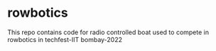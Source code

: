 # rowbotics

This repo contains code for radio controlled boat used to compete in rowbotics in techfest-IIT bombay-2022
